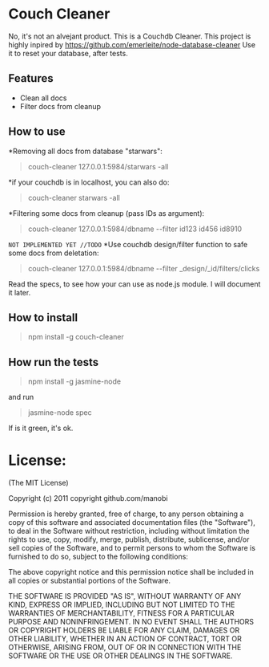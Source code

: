 # Couch Cleaner
No, it's not an alvejant product. This is a Couchdb Cleaner.
This project is highly inpired by https://github.com/emerleite/node-database-cleaner
Use it to reset your database, after tests.
## Features
* Clean all docs
* Filter docs from cleanup

## How to use
*Removing all docs from database "starwars":


> couch-cleaner 127.0.0.1:5984/starwars -all

*if your couchdb is in localhost, you can also do:
> couch-cleaner starwars -all

*Filtering some docs from cleanup (pass IDs as argument):
> couch-cleaner 127.0.0.1:5984/dbname --filter id123 id456 id8910

`NOT IMPLEMENTED YET //TODO`
*Use couchdb design/filter function to safe some docs from deletation:
> couch-cleaner 127.0.0.1:5984/dbname --filter _design/_id/filters/clicks

Read the specs, to see how your can use as node.js module. I will document it later.

## How to install 
> npm install -g couch-cleaner


## How run the tests
> npm install -g jasmine-node

and run

> jasmine-node spec

If is it green, it's ok.


# License:
(The MIT License)

Copyright (c) 2011 copyright github.com/manobi

Permission is hereby granted, free of charge, to any person obtaining a copy of this software and associated documentation files (the "Software"), to deal in the Software without restriction, including without limitation the rights to use, copy, modify, merge, publish, distribute, sublicense, and/or sell copies of the Software, and to permit persons to whom the Software is furnished to do so, subject to the following conditions:

The above copyright notice and this permission notice shall be included in all copies or substantial portions of the Software.

THE SOFTWARE IS PROVIDED "AS IS", WITHOUT WARRANTY OF ANY KIND, EXPRESS OR IMPLIED, INCLUDING BUT NOT LIMITED TO THE WARRANTIES OF MERCHANTABILITY, FITNESS FOR A PARTICULAR PURPOSE AND NONINFRINGEMENT. IN NO EVENT SHALL THE AUTHORS OR COPYRIGHT HOLDERS BE LIABLE FOR ANY CLAIM, DAMAGES OR OTHER LIABILITY, WHETHER IN AN ACTION OF CONTRACT, TORT OR OTHERWISE, ARISING FROM, OUT OF OR IN CONNECTION WITH THE SOFTWARE OR THE USE OR OTHER DEALINGS IN THE SOFTWARE.